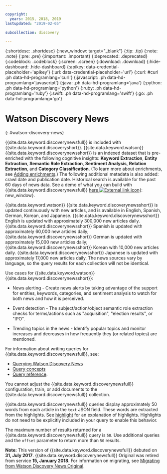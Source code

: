 ```yaml
---

copyright:
  years: 2015, 2018, 2019
lastupdated: "2019-02-05"

subcollection: discovery

---
```


{:shortdesc: .shortdesc}
{:new_window: target="_blank"}
{:tip: .tip}
{:note: .note}
{:pre: .pre}
{:important: .important}
{:deprecated: .deprecated}
{:codeblock: .codeblock}
{:screen: .screen}
{:download: .download}
{:hide-dashboard: .hide-dashboard}
{:apikey: data-credential-placeholder='apikey'} 
{:url: data-credential-placeholder='url'}
{:curl: #curl .ph data-hd-programlang='curl'}
{:javascript: .ph data-hd-programlang='javascript'}
{:java: .ph data-hd-programlang='java'}
{:python: .ph data-hd-programlang='python'}
{:ruby: .ph data-hd-programlang='ruby'}
{:swift: .ph data-hd-programlang='swift'}
{:go: .ph data-hd-programlang='go'}

# Watson Discovery News
{: #watson-discovery-news}

{{site.data.keyword.discoverynewsfull}} is included with {{site.data.keyword.discoveryshort}}. {{site.data.keyword.watson}} {{site.data.keyword.discoverynewsshort}} is an indexed dataset that is pre-enriched with the following cognitive insights: **Keyword Extraction**, **Entity Extraction**, **Semantic Role Extraction**, **Sentiment Analysis**, **Relation Extraction**, and **Category Classification**. (To learn more about enrichments, see [Adding enrichments](/docs/services/discovery?topic=discovery-configservice#adding-enrichments).) The following additional metadata is also added: crawl date and publication date. Historical search is available for the past 60 days of news data. See a demo of what you can build with {{site.data.keyword.discoverynewsfull}} [here ![External link icon](../../icons/launch-glyph.svg "External link icon")](https://discovery-news-demo.ng.bluemix.net/){: new_window}.

{{site.data.keyword.watson}} {{site.data.keyword.discoverynewsshort}} is updated continuously with new articles, and is available in English, Spanish, German, Korean, and Japanese. {{site.data.keyword.discoverynewsshort}} English is updated with approximately 300,000 new articles daily. {{site.data.keyword.discoverynewsshort}} Spanish is updated with approximately 60,000 new articles daily; {{site.data.keyword.discoverynewsshort}} German is updated with approximately 15,000 new articles daily; {{site.data.keyword.discoverynewsshort}} Korean with 10,000 new articles daily. {{site.data.keyword.discoverynewsshort}} Japanese is updated with approximately 17,000 new articles daily. The news sources vary by language, so the query results for each collection will not be identical.

Use cases for {{site.data.keyword.watson}} {{site.data.keyword.discoverynewsshort}}:

- News alerting - Create news alerts by taking advantage of the support for entities, keywords, categories, and sentiment analysis to watch for both news and how it is perceived.

- Event detection - The subject/action/object semantic role extraction checks for terms/actions such as "acquisition", "election results", or "IPO".

- Trending topics in the news -  Identify popular topics and monitor increases and decreases in how frequently they (or related topics) are mentioned.

For information about writing queries for {{site.data.keyword.discoverynewsfull}}, see:
- [Querying Watson Discovery News](/docs/services/discovery?topic=discovery-query-concepts#querying-news)
- [Query concepts](/docs/services/discovery?topic=discovery-query-concepts)
- [Query reference](/docs/services/discovery?topic=discovery-query-reference#query-reference).

You cannot adjust the {{site.data.keyword.discoverynewsfull}} configuration, train, or add documents to the {{site.data.keyword.discoverynewsfull}} collection.

{{site.data.keyword.discoverynewsfull}} queries display approximately 50 words from each article in the `text` JSON field. These words are extracted from the highlights. See [highlight](/docs/services/discovery?topic=discovery-query-parameters#highlight) for an explanation of highlights. Highlights do not need to be explicitly included in your query to enable this behavior.

The maximum number of results returned for a {{site.data.keyword.discoverynewsfull}} query is `50`. Use additional queries and the `offset` parameter to return more than `50` results.

**Note:** This version of {{site.data.keyword.discoverynewsfull}} debuted on **31, July 2017**. {{site.data.keyword.discoverynewsfull}} Original was retired from service **15, January 2018**. For information on migrating, see [Migrating from Watson Discovery News Original](/docs/services/discovery?topic=discovery-migrate-bwdn#migrate-bwdn).

